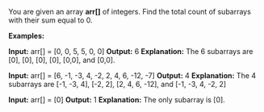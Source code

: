 You are given an array **arr[]** of integers. Find the total count of subarrays with their sum equal to 0.

**Examples:**

**Input:** arr[] = [0, 0, 5, 5, 0, 0]
**Output:** 6
**Explanation:** The 6 subarrays are [0], [0], [0], [0], [0,0], and [0,0].

**Input:** arr[] = [6, -1, -3, 4, -2, 2, 4, 6, -12, -7]
**Output:** 4
**Explanation:** The 4 subarrays are [-1, -3, 4], [-2, 2], [2, 4, 6, -12], and [-1, -3, 4, -2, 2]

**Input:** arr[] = [0]
**Output:** 1
**Explanation:** The only subarray is [0].

